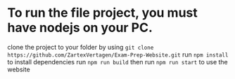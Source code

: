 # To run the file project, you must have nodejs on your PC.
clone the project to your folder by using `git clone https://github.com/ZartexVertagen/Exam-Prep-Website.git`
run `npm install` to install dependencies
run `npm run build` then run `npm run start` to use the website
